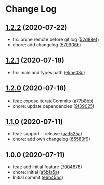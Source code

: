 # Change Log

## [1.2.2](https://github.com/plantain-00/git-commits-to-changelog/compare/v1.2.1...v1.2.2) (2020-07-22)
  
* fix: prune remote before git log ([52d88ef](https://github.com/plantain-00/git-commits-to-changelog/commit/52d88efa57d951e33214ef8efbb9d3cd7f67a2eb))
* chore: add changelog ([570906b](https://github.com/plantain-00/git-commits-to-changelog/commit/570906b9ecc2ad4537ff9bbc1265b9c902873397))

## [1.2.1](https://github.com/plantain-00/git-commits-to-changelog/compare/v1.2.0...v1.2.1) (2020-07-18)
  
* fix: main and types path ([e5ae08c](https://github.com/plantain-00/git-commits-to-changelog/commit/e5ae08c630e755f4ffcd52349a27c75b01be116b))

## [1.2.0](https://github.com/plantain-00/git-commits-to-changelog/compare/v1.1.0...v1.2.0) (2020-07-18)
  
* feat: expose iterateCommits ([a77b8bb](https://github.com/plantain-00/git-commits-to-changelog/commit/a77b8bb2df4f64920419dec94c3e4faeeb6bcdc4))
* chore: update dependencies ([9f39025](https://github.com/plantain-00/git-commits-to-changelog/commit/9f39025330314911aadd27c096233b722aaf409e))

## [1.1.0](https://github.com/plantain-00/git-commits-to-changelog/compare/v1.0.0...v1.1.0) (2020-07-11)
  
* feat: support --release ([aad525a](https://github.com/plantain-00/git-commits-to-changelog/commit/aad525af3ee441a1819be45c17cd139163585564))
* chore: add own changelog ([65583f9](https://github.com/plantain-00/git-commits-to-changelog/commit/65583f94f85ccd3f51b5a509a5d3305239a5ff66))

## 1.0.0 (2020-07-11)
  
* feat: add initial feature ([7004876](https://github.com/plantain-00/git-commits-to-changelog/commit/7004876f6bb48e2c5bdda1c8add80ae5706918b7))
* chore: initial ([a5b1a5a](https://github.com/plantain-00/git-commits-to-changelog/commit/a5b1a5a4514485bd9b5818a9e6b0a657b9edb6ac))
* Initial commit ([e6b45bc](https://github.com/plantain-00/git-commits-to-changelog/commit/e6b45bc5a6d92a1435a925d6a9ea2c7fd8d32ec2))
